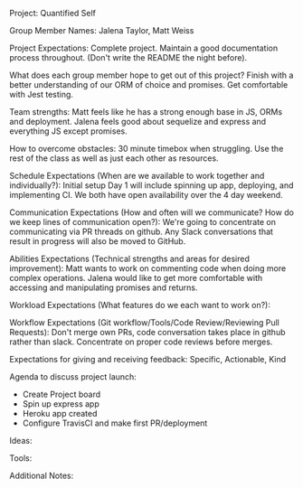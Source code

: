 Project: Quantified Self

Group Member Names: Jalena Taylor, Matt Weiss

Project Expectations: Complete project. Maintain a good documentation process throughout. (Don't write the README the night before).

What does each group member hope to get out of this project? Finish with a better understanding of our ORM of choice and promises. Get comfortable with Jest testing.

Team strengths: Matt feels like he has a strong enough base in JS, ORMs and deployment. Jalena feels good about sequelize and express and everything JS except promises.

How to overcome obstacles: 30 minute timebox when struggling. Use the rest of the class as well as just each other as resources.

Schedule Expectations (When are we available to work together and individually?): Initial setup Day 1 will include spinning up app, deploying, and implementing CI. We both have open availability over the 4 day weekend.

Communication Expectations (How and often will we communicate? How do we keep lines of communication open?): We're going to concentrate on communicating via PR threads on github. Any Slack conversations that result in progress will also be moved to GitHub.

Abilities Expectations (Technical strengths and areas for desired improvement): Matt wants to work on commenting code when doing more complex operations. Jalena would like to get more comfortable with accessing and manipulating promises and returns.

Workload Expectations (What features do we each want to work on?): 

Workflow Expectations (Git workflow/Tools/Code Review/Reviewing Pull Requests): Don't merge own PRs, code conversation takes place in github rather than slack. Concentrate on proper code reviews before merges.

Expectations for giving and receiving feedback: Specific, Actionable, Kind

Agenda to discuss project launch:
 - Create Project board
 - Spin up express app
 - Heroku app created
 - Configure TravisCI and make first PR/deployment

Ideas:

Tools:

Additional Notes:

